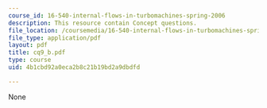 ```yaml
---
course_id: 16-540-internal-flows-in-turbomachines-spring-2006
description: This resource contain Concept questions.
file_location: /coursemedia/16-540-internal-flows-in-turbomachines-spring-2006/4b1cbd92a0eca2b8c21b19bd2a9dbdfd_cq9_b.pdf
file_type: application/pdf
layout: pdf
title: cq9_b.pdf
type: course
uid: 4b1cbd92a0eca2b8c21b19bd2a9dbdfd

---
```

None
